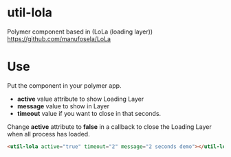 # util-lola

Polymer component based in (LoLa (loading layer)) https://github.com/manufosela/LoLa

# Use
<util-lola active="true" message="Loading app..." timeout="30"></util-lola>

Put the component in your polymer app.

* **active** value attribute to show Loading Layer
* **message** value to show in Layer
* **timeout** value if you want to close in that seconds.

Change **active** attribute to **false** in a callback to close the Loading Layer when all process has loaded.

<!--
```
<custom-element-demo>
  <template>
    <link rel="import" href="https://raw.githubusercontent.com/Download/polymer-cdn/master/lib/polymer/polymer.html">
    <link rel="import" href="util-lola.html">
    <next-code-block></next-code-block>
  </template>
</custom-element-demo>
```
-->
```html
<util-lola active="true" timeout="2" message="2 seconds demo"></util-lola>
```
